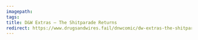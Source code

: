```yaml
---
imagepath:
tags:
title: D&W Extras – The Shitparade Returns
redirect: https://www.drugsandwires.fail/dnwcomic/dw-extras-the-shitparade-returns/
---
```

